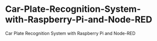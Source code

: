 # Car-Plate-Recognition-System-with-Raspberry-Pi-and-Node-RED
Car Plate Recognition System with Raspberry Pi and Node-RED
